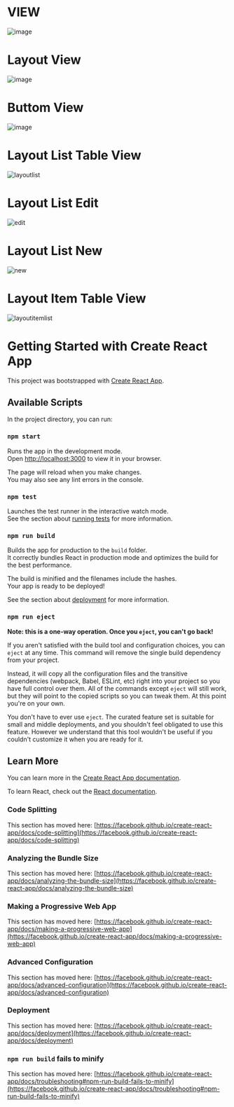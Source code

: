 # VIEW
![image](https://github.com/Sushant-sus/Assessment-frontend/assets/66876713/34652f10-a1c6-49de-806f-67898f4eb133)

# Layout View
![image](https://github.com/Sushant-sus/Assessment-frontend/assets/66876713/43fc35ce-8d88-427c-84be-6031103adf59)

# Buttom View
![image](https://github.com/Sushant-sus/Assessment-frontend/assets/66876713/6f069ab5-5421-4c7f-bde6-0cf89c977382)

# Layout List Table View
![layoutlist](https://github.com/Sushant-sus/Assessment-frontend/assets/66876713/ea6e9f02-52d1-4a9e-a208-5e9d26537f47)

# Layout List Edit
![edit](https://github.com/Sushant-sus/Assessment-frontend/assets/66876713/fa94776e-9441-4b94-b5ad-bc8d9d81ecaf)

# Layout List New
![new](https://github.com/Sushant-sus/Assessment-frontend/assets/66876713/1aaa6b7d-784c-4c9c-83f5-b3a61a1b30fb)

# Layout Item Table View
![layoutitemlist](https://github.com/Sushant-sus/Assessment-frontend/assets/66876713/d0c7dd1f-e577-4011-a787-a33b99468ee1)

# Getting Started with Create React App

This project was bootstrapped with [Create React App](https://github.com/facebook/create-react-app).

## Available Scripts

In the project directory, you can run:

### `npm start`

Runs the app in the development mode.\
Open [http://localhost:3000](http://localhost:3000) to view it in your browser.

The page will reload when you make changes.\
You may also see any lint errors in the console.

### `npm test`

Launches the test runner in the interactive watch mode.\
See the section about [running tests](https://facebook.github.io/create-react-app/docs/running-tests) for more information.

### `npm run build`

Builds the app for production to the `build` folder.\
It correctly bundles React in production mode and optimizes the build for the best performance.

The build is minified and the filenames include the hashes.\
Your app is ready to be deployed!

See the section about [deployment](https://facebook.github.io/create-react-app/docs/deployment) for more information.

### `npm run eject`

**Note: this is a one-way operation. Once you `eject`, you can't go back!**

If you aren't satisfied with the build tool and configuration choices, you can `eject` at any time. This command will remove the single build dependency from your project.

Instead, it will copy all the configuration files and the transitive dependencies (webpack, Babel, ESLint, etc) right into your project so you have full control over them. All of the commands except `eject` will still work, but they will point to the copied scripts so you can tweak them. At this point you're on your own.

You don't have to ever use `eject`. The curated feature set is suitable for small and middle deployments, and you shouldn't feel obligated to use this feature. However we understand that this tool wouldn't be useful if you couldn't customize it when you are ready for it.

## Learn More

You can learn more in the [Create React App documentation](https://facebook.github.io/create-react-app/docs/getting-started).

To learn React, check out the [React documentation](https://reactjs.org/).

### Code Splitting

This section has moved here: [https://facebook.github.io/create-react-app/docs/code-splitting](https://facebook.github.io/create-react-app/docs/code-splitting)

### Analyzing the Bundle Size

This section has moved here: [https://facebook.github.io/create-react-app/docs/analyzing-the-bundle-size](https://facebook.github.io/create-react-app/docs/analyzing-the-bundle-size)

### Making a Progressive Web App

This section has moved here: [https://facebook.github.io/create-react-app/docs/making-a-progressive-web-app](https://facebook.github.io/create-react-app/docs/making-a-progressive-web-app)

### Advanced Configuration

This section has moved here: [https://facebook.github.io/create-react-app/docs/advanced-configuration](https://facebook.github.io/create-react-app/docs/advanced-configuration)

### Deployment

This section has moved here: [https://facebook.github.io/create-react-app/docs/deployment](https://facebook.github.io/create-react-app/docs/deployment)

### `npm run build` fails to minify

This section has moved here: [https://facebook.github.io/create-react-app/docs/troubleshooting#npm-run-build-fails-to-minify](https://facebook.github.io/create-react-app/docs/troubleshooting#npm-run-build-fails-to-minify)
